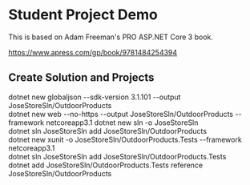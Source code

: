 # Student Project Demo
This is based on Adam Freeman's PRO ASP.NET Core 3 book.

https://www.apress.com/gp/book/9781484254394

## Create Solution and Projects

  dotnet new globaljson --sdk-version 3.1.101 --output JoseStoreSln/OutdoorProducts  
  dotnet new web --no-https --output JoseStoreSln/OutdoorProducts --framework netcoreapp3.1
  dotnet new sln -o JoseStoreSln  
  dotnet sln JoseStoreSln add JoseStoreSln/OutdoorProducts   
  dotnet new xunit -o JoseStoreSln/OutdoorProducts.Tests --framework netcoreapp3.1  
  dotnet sln JoseStoreSln add JoseStoreSln/OutdoorProducts.Tests   
  dotnet add JoseStoreSln/OutdoorProducts.Tests reference JoseStoreSln/OutdoorProducts 
  
  
  
  
  
